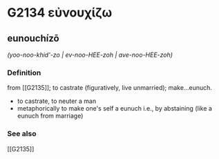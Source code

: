 # G2134 εὐνουχίζω

## eunouchízō

_(yoo-noo-khid'-zo | ev-noo-HEE-zoh | ave-noo-HEE-zoh)_

### Definition

from [[G2135]]; to castrate (figuratively, live unmarried); make...eunuch.

- to castrate, to neuter a man
- metaphorically to make one's self a eunuch i.e., by abstaining (like a eunuch from marriage)

### See also

[[G2135]]


